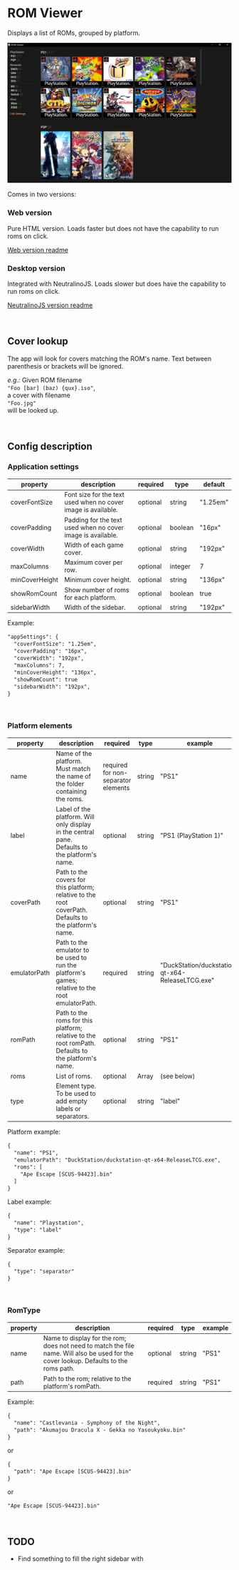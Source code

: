 # ROM Viewer

Displays a list of ROMs, grouped by platform.

![preview](preview.png)

Comes in two versions:

### Web version

Pure HTML version.
Loads faster but does not have the capability to run roms on click.

[Web version readme](/web-version/README.md)

### Desktop version

Integrated with NeutralinoJS.
Loads slower but does have the capability to run roms on click.

[NeutralinoJS version readme](/src/README.md)

<br>

## Cover lookup

The app will look for covers matching the ROM's name. Text between parenthesis or brackets will be ignored.

_e.g.:_
Given ROM filename  
`"Foo [bar] (baz) {qux}.iso"`,  
a cover with filename  
`"Foo.jpg"`  
will be looked up.

<br>

## Config description

### Application settings

| property       | description                                                   | required | type    | default  |
| -------------- | ------------------------------------------------------------- | -------- | ------- | -------- |
| coverFontSize  | Font size for the text used when no cover image is available. | optional | string  | "1.25em" |
| coverPadding   | Padding for the text used when no cover image is available.   | optional | boolean | "16px"   |
| coverWidth     | Width of each game cover.                                     | optional | string  | "192px"  |
| maxColumns     | Maximum cover per row.                                        | optional | integer | 7        |
| minCoverHeight | Minimum cover height.                                         | optional | string  | "136px"  |
| showRomCount   | Show number of roms for each platform.                        | optional | boolean | true     |
| sidebarWidth   | Width of the sidebar.                                         | optional | string  | "192px"  |

Example:

```
"appSettings": {
  "coverFontSize": "1.25em",
  "coverPadding": "16px",
  "coverWidth": "192px",
  "maxColumns": 7,
  "minCoverHeight": "136px",
  "showRomCount": true
  "sidebarWidth": "192px",
}
```

<br>

### Platform elements

| property     | description                                                                                            | required                            | type           | example                                          |
| ------------ | ------------------------------------------------------------------------------------------------------ | ----------------------------------- | -------------- | ------------------------------------------------ |
| name         | Name of the platform. Must match the name of the folder containing the roms.                           | required for non-separator elements | string         | "PS1"                                            |
| label        | Label of the platform. Will only display in the central pane. Defaults to the platform's name.         | optional                            | string         | "PS1 (PlayStation 1)"                            |
| coverPath    | Path to the covers for this platform; relative to the root coverPath. Defaults to the platform's name. | optional                            | string         | "PS1"                                            |
| emulatorPath | Path to the emulator to be used to run the platform's games; relative to the root emulatorPath.        | required                            | string         | "DuckStation/duckstation-qt-x64-ReleaseLTCG.exe" |
| romPath      | Path to the roms for this platform; relative to the root romPath. Defaults to the platform's name.     | optional                            | string         | "PS1"                                            |
| roms         | List of roms.                                                                                          | optional                            | Array<RomType> | (see below)                                      |
| type         | Element type. To be used to add empty labels or separators.                                            | optional                            | string         | "label"                                          |

Platform example:

```
{
  "name": "PS1",
  "emulatorPath": "DuckStation/duckstation-qt-x64-ReleaseLTCG.exe",
  "roms": [
    "Ape Escape [SCUS-94423].bin"
  ]
}
```

Label example:

```
{
  "name": "Playstation",
  "type": "label"
}
```

Separator example:

```
{
  "type": "separator"
}
```

<br>

### RomType

| property | description                                                                                                                           | required | type   | example |
| -------- | ------------------------------------------------------------------------------------------------------------------------------------- | -------- | ------ | ------- |
| name     | Name to display for the rom; does not need to match the file name. Will also be used for the cover lookup. Defaults to the roms path. | optional | string | "PS1"   |
| path     | Path to the rom; relative to the platform's romPath.                                                                                  | required | string | "PS1"   |

Example:

```
{
  "name": "Castlevania - Symphony of the Night",
  "path": "Akumajou Dracula X - Gekka no Yasoukyoku.bin"
}
```

or

```
{
  "path": "Ape Escape [SCUS-94423].bin"
}
```

or

```
"Ape Escape [SCUS-94423].bin"
```

<br>

## TODO

- Find something to fill the right sidebar with
